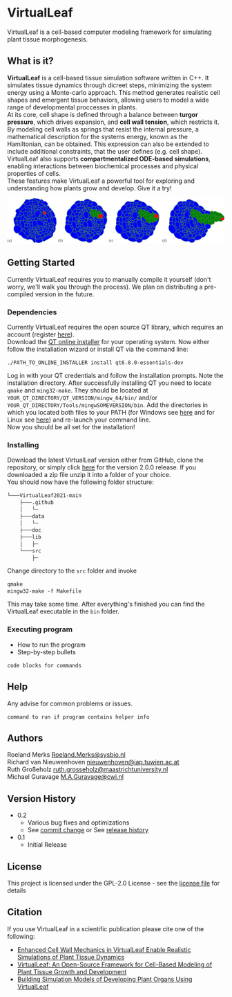 # VirtualLeaf

VirtualLeaf is a cell-based computer modeling framework for simulating plant tissue morphogenesis.

## What is it?

**VirtualLeaf** is a cell-based tissue simulation software written in C++. It simulates tissue dynamics through dicreet steps, minimizing the system energy using a Monte-carlo approach. This method generates realistic cell shapes and emergent tissue behaviors, allowing users to model a wide range of developmental proccesses in plants.  
At its core, cell shape is defined through a balance between **turgor pressure**, which drives expansion, and **cell wall tension**, which restricts it. By modeling cell walls as springs that resist the internal pressure, a mathematical description for the systems energy, known as the Hamiltonian, can be obtained. This expression can also be extended to include additional constraints, that the user defines (e.g. cell shape).  
VirtualLeaf also supports **compartmentalized ODE-based simulations**, enabling interactions between biochemical processes and physical properties of cells.  
These features make VirtualLeaf a powerful tool for exploring and understanding how plants grow and develop. Give it a try! 

    
![Alt text](/img/RootEmergence.jpg?raw=true "Optional Title")
## Getting Started
Currently VirtualLeaf requires you to manually compile it yourself (don't worry, we'll walk you through the process). We plan on distributing a pre-compiled version in the future.

### Dependencies

Currently VirtualLeaf requires the open source QT library, which requires an account (register [here](https://login.qt.io/login)).  
Download the [QT online installer](https://www.qt.io/download-qt-installer-oss) for your operating system. Now either follow the installation wizard or install QT via the command line:
```console
./PATH_TO_ONLINE_INSTALLER install qt6.8.0-essentials-dev  
```
Log in with your QT credentials and follow the installation prompts. Note the installation directory. After successfully installing QT you need to locate `qmake` and `ming32-make`. They should be located at `YOUR_QT_DIRECTORY/QT_VERSION/mingw_64/bin/` and/or `YOUR_QT_DIRECTORY/Tools/mingwSOMEVERSION/bin`. Add the directories in which you located both files to your PATH (for Windows see [here](https://www.youtube.com/watch?v=9umV9jD6n80) and for Linux see [here](https://www.youtube.com/watch?v=jIunQSnzs1Y)) and re-launch your command line.  
Now you should be all set for the installation!   


### Installing

Download the latest VirtualLeaf version either from GitHub, clone the repository, or simply click [here](https://github.com/rmerks/VirtualLeaf2021/archive/refs/tags/v2.0.0.zip) for the version 2.0.0 release. If you downloaded a zip file unzip it into a folder of your choice.  
You should now have the following folder structure:
```console
└───VirtualLeaf2021-main
    ├───.github
    │   └─
    ├───data
    │   └─
    ├───doc
    ├───lib
    │   ├─
    └───src
        ├─
```
Change directory to the `src` folder and invoke
```console
qmake
mingw32-make -f Makefile
```
This may take some time. After everything's finished you can find the VirtualLeaf executable in the `bin` folder.

### Executing program

* How to run the program
* Step-by-step bullets
```
code blocks for commands
```

## Help

Any advise for common problems or issues.
```
command to run if program contains helper info
```

## Authors

Roeland Merks <Roeland.Merks@sysbio.nl>  
Richard van Nieuwenhoven <nieuwenhoven@iap.tuwien.ac.at>  
Ruth Großeholz <ruth.grosseholz@maastrichtuniversity.nl>  
Michael Guravage <M.A.Guravage@cwi.nl>  

## Version History

* 0.2
    * Various bug fixes and optimizations
    * See [commit change]() or See [release history]()
* 0.1
    * Initial Release

## License

This project is licensed under the GPL-2.0 License - see the [license file](./COPYING) for details

## Citation

If you use VirtualLeaf in a scientific publication please cite one of the following:  
-  [Enhanced Cell Wall Mechanics in VirtualLeaf Enable Realistic Simulations of Plant Tissue Dynamics](https://doi.org/10.1101/2024.08.01.605200)
-  [VirtualLeaf: An Open-Source Framework for Cell-Based Modeling of Plant Tissue Growth and Development](https://doi.org/10.1104/pp.110.167619)
-  [Building Simulation Models of Developing Plant Organs Using VirtualLeaf](https://doi.org/10.1007/978-1-62703-221-6_23)

